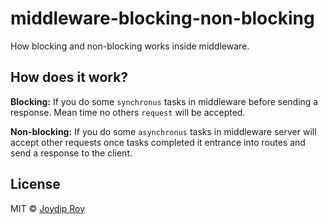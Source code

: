 # middleware-blocking-non-blocking

How blocking and non-blocking works inside middleware.

## How does it work?

**Blocking:** If you do some `synchronus` tasks in middleware before sending a response. Mean time no others `request` will be accepted.

**Non-blocking:**  If you do some `asynchronus` tasks in middleware server will accept other requests once tasks completed it entrance into routes and send a response to the client.

## License

MIT © [Joydip Roy](https://github.com/rjoydip)
